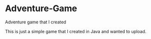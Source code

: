 # Adventure-Game
Adventure game that I created

This is just a simple game that I created in Java and wanted to upload.
